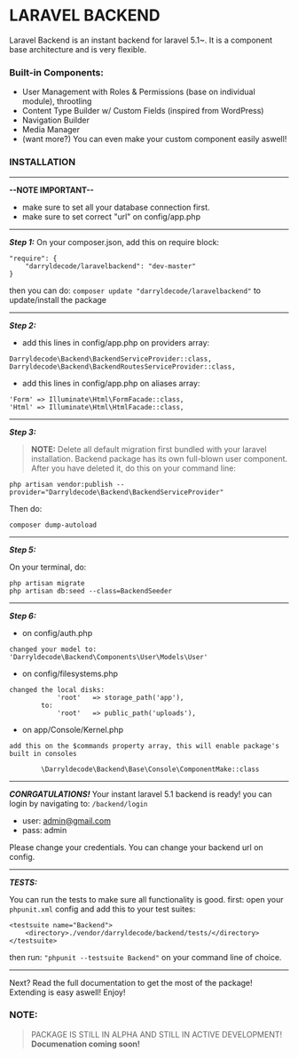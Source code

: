 # LARAVEL BACKEND

Laravel Backend is an instant backend for laravel 5.1~. It is a component base architecture and is very flexible.

### Built-in Components:
  - User Management with Roles & Permissions (base on individual module), throotling
  - Content Type Builder w/ Custom Fields (inspired from WordPress)
  - Navigation Builder
  - Media Manager
  - (want more?) You can even make your custom component easily aswell!

### INSTALLATION
---
**--NOTE IMPORTANT--**

- make sure to set all your database connection first.
- make sure to set correct "url" on config/app.php

---

***Step 1:*** On your composer.json, add this on require block:
```
"require": {
    "darryldecode/laravelbackend": "dev-master"
}
```
then you can do: ```composer update "darryldecode/laravelbackend"``` to update/install the package

---
***Step 2:***
- add this lines in config/app.php on providers array:
```
Darryldecode\Backend\BackendServiceProvider::class,
Darryldecode\Backend\BackendRoutesServiceProvider::class,
```

- add this lines in config/app.php on aliases array:
```
'Form' => Illuminate\Html\FormFacade::class,
'Html' => Illuminate\Html\HtmlFacade::class,
```
---
***Step 3:***
> **NOTE:** Delete all default migration first bundled with your laravel installation. Backend package has its own full-blown user component. After you have deleted it, do this on your command line:

```
php artisan vendor:publish --provider="Darryldecode\Backend\BackendServiceProvider"
```

Then do:
```
composer dump-autoload
```
---

***Step 5:***

On your terminal, do:
```
php artisan migrate
php artisan db:seed --class=BackendSeeder
```
---
***Step 6:***
- on config/auth.php
```
changed your model to: 'Darryldecode\Backend\Components\User\Models\User'
```
- on config/filesystems.php
```
changed the local disks:
            'root'   => storage_path('app'),
        to:
            'root'   => public_path('uploads'),
```
- on app/Console/Kernel.php
```
add this on the $commands property array, this will enable package's built in consoles

        \Darryldecode\Backend\Base\Console\ComponentMake::class
```

---

***CONRGATULATIONS!*** Your instant laravel 5.1 backend is ready! you can login by navigating to: ```/backend/login```

- user: admin@gmail.com
- pass: admin

Please change your credentials. You can change your backend url on config.

---

***TESTS:***

You can run the tests to make sure all functionality is good.
first: open your ```phpunit.xml``` config and add this to your test suites:

    <testsuite name="Backend">
        <directory>./vendor/darryldecode/backend/tests/</directory>
    </testsuite>

then run: ```"phpunit --testsuite Backend"``` on your command line of choice.

-------------------------------------------------------------

Next? Read the full documentation to get the most of the package! Extending is easy aswell! Enjoy!

### NOTE: 

> PACKAGE IS STILL IN ALPHA AND STILL IN ACTIVE DEVELOPMENT! **Documenation coming soon!**
